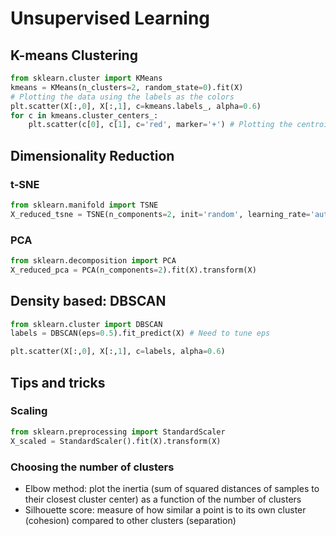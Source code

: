 # Unsupervised Learning

## K-means Clustering
```python
from sklearn.cluster import KMeans
kmeans = KMeans(n_clusters=2, random_state=0).fit(X)
# Plotting the data using the labels as the colors
plt.scatter(X[:,0], X[:,1], c=kmeans.labels_, alpha=0.6)
for c in kmeans.cluster_centers_:
    plt.scatter(c[0], c[1], c='red', marker='+') # Plotting the centroids
```

## Dimensionality Reduction
### t-SNE
```python
from sklearn.manifold import TSNE
X_reduced_tsne = TSNE(n_components=2, init='random', learning_rate='auto', random_state=0).fit_transform(X)
```	
### PCA
```python
from sklearn.decomposition import PCA
X_reduced_pca = PCA(n_components=2).fit(X).transform(X)
```

## Density based: DBSCAN
```python
from sklearn.cluster import DBSCAN
labels = DBSCAN(eps=0.5).fit_predict(X) # Need to tune eps

plt.scatter(X[:,0], X[:,1], c=labels, alpha=0.6)
```

## Tips and tricks
### Scaling
```python
from sklearn.preprocessing import StandardScaler
X_scaled = StandardScaler().fit(X).transform(X)
```

### Choosing the number of clusters
- Elbow method: plot the inertia (sum of squared distances of samples to their closest cluster center) as a function of the number of clusters
- Silhouette score: measure of how similar a point is to its own cluster (cohesion) compared to other clusters (separation)